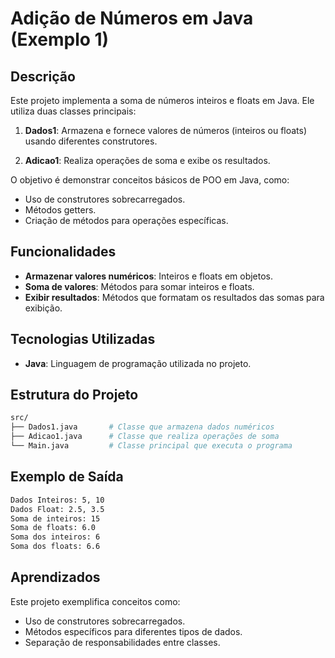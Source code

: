 # Adição de Números em Java (Exemplo 1)

##  Descrição

Este projeto implementa a soma de números inteiros e floats em Java. Ele utiliza duas classes principais:

1. **Dados1**: Armazena e fornece valores de números (inteiros ou floats) usando diferentes construtores.

2. **Adicao1**: Realiza operações de soma e exibe os resultados.

O objetivo é demonstrar conceitos básicos de POO em Java, como:
- Uso de construtores sobrecarregados.
- Métodos getters.
- Criação de métodos para operações específicas.

##  Funcionalidades

- **Armazenar valores numéricos**: Inteiros e floats em objetos.
- **Soma de valores**: Métodos para somar inteiros e floats.
- **Exibir resultados**: Métodos que formatam os resultados das somas para exibição.

##  Tecnologias Utilizadas

- **Java**: Linguagem de programação utilizada no projeto.

##  Estrutura do Projeto

```bash
src/
├── Dados1.java       # Classe que armazena dados numéricos
├── Adicao1.java      # Classe que realiza operações de soma
└── Main.java         # Classe principal que executa o programa
```

##  Exemplo de Saída

```bash
Dados Inteiros: 5, 10
Dados Float: 2.5, 3.5
Soma de inteiros: 15
Soma de floats: 6.0
Soma dos inteiros: 6
Soma dos floats: 6.6
```

##  Aprendizados

Este projeto exemplifica conceitos como:
- Uso de construtores sobrecarregados.
- Métodos específicos para diferentes tipos de dados.
- Separação de responsabilidades entre classes.